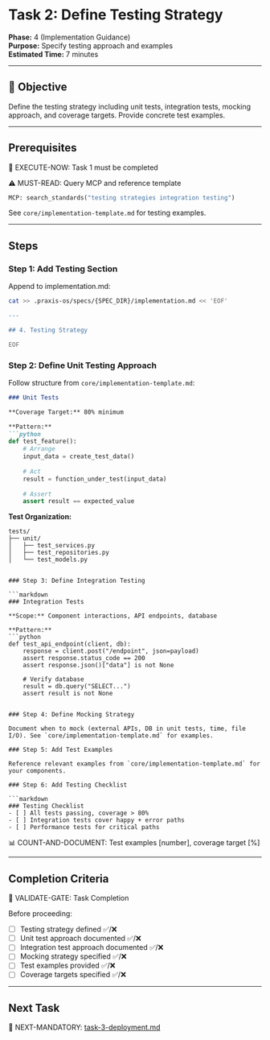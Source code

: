 # Task 2: Define Testing Strategy

**Phase:** 4 (Implementation Guidance)  
**Purpose:** Specify testing approach and examples  
**Estimated Time:** 7 minutes

---

## 🎯 Objective

Define the testing strategy including unit tests, integration tests, mocking approach, and coverage targets. Provide concrete test examples.

---

## Prerequisites

🛑 EXECUTE-NOW: Task 1 must be completed

⚠️ MUST-READ: Query MCP and reference template

```python
MCP: search_standards("testing strategies integration testing")
```

See `core/implementation-template.md` for testing examples.

---

## Steps

### Step 1: Add Testing Section

Append to implementation.md:

```bash
cat >> .praxis-os/specs/{SPEC_DIR}/implementation.md << 'EOF'

---

## 4. Testing Strategy

EOF
```

### Step 2: Define Unit Testing Approach

Follow structure from `core/implementation-template.md`:

```markdown
### Unit Tests

**Coverage Target:** 80% minimum

**Pattern:**
```python
def test_feature():
    # Arrange
    input_data = create_test_data()
    
    # Act
    result = function_under_test(input_data)
    
    # Assert
    assert result == expected_value
```

**Test Organization:**
```
tests/
├── unit/
│   ├── test_services.py
│   ├── test_repositories.py
│   └── test_models.py
```
```

### Step 3: Define Integration Testing

```markdown
### Integration Tests

**Scope:** Component interactions, API endpoints, database

**Pattern:**
```python
def test_api_endpoint(client, db):
    response = client.post("/endpoint", json=payload)
    assert response.status_code == 200
    assert response.json()["data"] is not None
    
    # Verify database
    result = db.query("SELECT...")
    assert result is not None
```
```

### Step 4: Define Mocking Strategy

Document when to mock (external APIs, DB in unit tests, time, file I/O). See `core/implementation-template.md` for examples.

### Step 5: Add Test Examples

Reference relevant examples from `core/implementation-template.md` for your components.

### Step 6: Add Testing Checklist

```markdown
### Testing Checklist
- [ ] All tests passing, coverage > 80%
- [ ] Integration tests cover happy + error paths
- [ ] Performance tests for critical paths
```

📊 COUNT-AND-DOCUMENT: Test examples [number], coverage target [%]

---

## Completion Criteria

🛑 VALIDATE-GATE: Task Completion

Before proceeding:
- [ ] Testing strategy defined ✅/❌
- [ ] Unit test approach documented ✅/❌
- [ ] Integration test approach documented ✅/❌
- [ ] Mocking strategy specified ✅/❌
- [ ] Test examples provided ✅/❌
- [ ] Coverage targets specified ✅/❌

---

## Next Task

🎯 NEXT-MANDATORY: [task-3-deployment.md](task-3-deployment.md)
